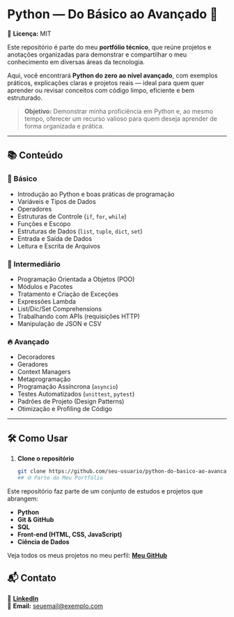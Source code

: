# Python — Do Básico ao Avançado 🐍
📄 **Licença:** MIT  

Este repositório é parte do meu **portfólio técnico**, que reúne projetos e anotações organizadas para demonstrar e compartilhar o meu conhecimento em diversas áreas da tecnologia.  

Aqui, você encontrará **Python do zero ao nível avançado**, com exemplos práticos, explicações claras e projetos reais — ideal para quem quer aprender ou revisar conceitos com código limpo, eficiente e bem estruturado.

> **Objetivo:** Demonstrar minha proficiência em Python e, ao mesmo tempo, oferecer um recurso valioso para quem deseja aprender de forma organizada e prática.

---

## 📚 Conteúdo

### 🏁 Básico
- Introdução ao Python e boas práticas de programação
- Variáveis e Tipos de Dados
- Operadores
- Estruturas de Controle (`if`, `for`, `while`)
- Funções e Escopo
- Estruturas de Dados (`list`, `tuple`, `dict`, `set`)
- Entrada e Saída de Dados
- Leitura e Escrita de Arquivos

### 🚀 Intermediário
- Programação Orientada a Objetos (POO)
- Módulos e Pacotes
- Tratamento e Criação de Exceções
- Expressões Lambda
- List/Dic/Set Comprehensions
- Trabalhando com APIs (requisições HTTP)
- Manipulação de JSON e CSV

### 🔥 Avançado
- Decoradores
- Geradores
- Context Managers
- Metaprogramação
- Programação Assíncrona (`asyncio`)
- Testes Automatizados (`unittest`, `pytest`)
- Padrões de Projeto (Design Patterns)
- Otimização e Profiling de Código

---

## 🛠️ Como Usar

1. **Clone o repositório**
   ```bash
   git clone https://github.com/seu-usuario/python-do-basico-ao-avancado.git
   ## 🌐 Parte do Meu Portfólio
Este repositório faz parte de um conjunto de estudos e projetos que abrangem:  

- **Python**
- **Git & GitHub**
- **SQL**
- **Front-end (HTML, CSS, JavaScript)**
- **Ciência de Dados**

Veja todos os meus projetos no meu perfil: [**Meu GitHub**](https://github.com/seu-usuario)
## 📬 Contato
💼 [**LinkedIn**](https://www.linkedin.com/in/seu-perfil)  
📧 **Email:** seuemail@exemplo.com


